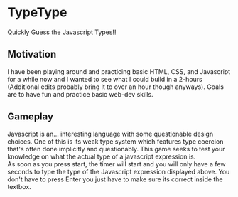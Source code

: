 # TypeType
Quickly Guess the Javascript Types!!

## Motivation
I have been playing around and practicing basic HTML, CSS, and Javascript for a while now and I wanted to see what I could build in a 2-hours (Additional edits probably bring it to over an hour though anyways). Goals are to have fun and practice basic web-dev skills.

## Gameplay
Javascript is an... interesting language with some questionable design choices. One of this is its weak type system which features type coercion that's often done implicitly and questionably. This game seeks to test your knowledge on what the actual type of a javascript expression is.
<br />
As soon as you press start, the timer will start and you will only have a few seconds to type the type of the Javascript expression displayed above. You don't have to press Enter you just have to make sure its correct inside the textbox.
